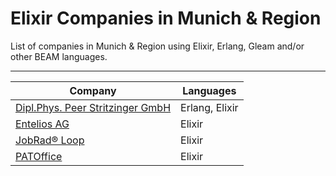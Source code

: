 # Elixir Companies in Munich & Region

List of companies in Munich & Region using Elixir, Erlang, Gleam and/or other BEAM languages.

---

| Company | Languages |
| --- | --- |
| [Dipl.Phys. Peer Stritzinger GmbH](https://stritzinger.com/) | Erlang, Elixir |
| [Entelios AG](https://www.entelios.de/) | Elixir |
| [JobRad® Loop](https://www.jobradloop.com/) | Elixir |
| [PATOffice](https://www.patoffice.de/) | Elixir |
